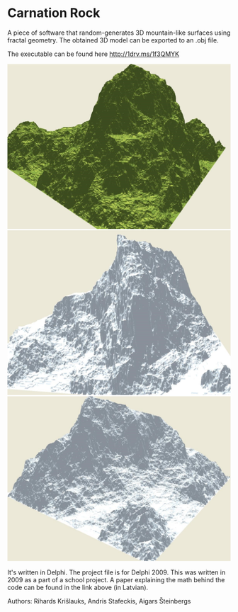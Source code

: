Carnation Rock
==============
A piece of software that random-generates 3D mountain-like surfaces using fractal geometry. The obtained 3D model can be exported to an .obj file.

The executable can be found here http://1drv.ms/1f3QMYK

![Mountain 1](mountain1.jpg)
![Mountain 2](mountain2.jpg)
![Mountain 3](mountain3.jpg)

It's written in Delphi. The project file is for Delphi 2009. This was written in 2009 as a part of a school project. A paper explaining the math behind the code can be found in the link above (in Latvian).

Authors:
Rihards Krišlauks,
Andris Stafeckis,
Aigars Šteinbergs
